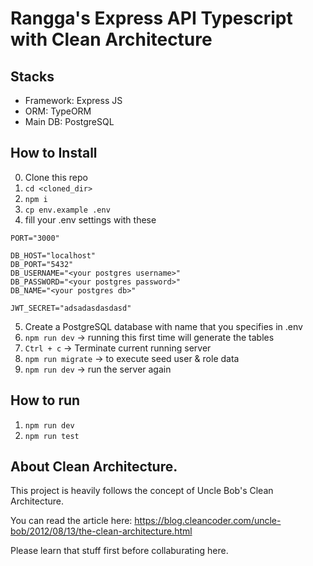 # Rangga's Express API Typescript with Clean Architecture

## Stacks
- Framework: Express JS
- ORM: TypeORM
- Main DB: PostgreSQL

## How to Install
0. Clone this repo
1. `cd <cloned_dir>`
2. `npm i`
3. `cp env.example .env`
4. fill your .env settings with these
```
PORT="3000"

DB_HOST="localhost"
DB_PORT="5432"
DB_USERNAME="<your postgres username>"
DB_PASSWORD="<your postgres password>"
DB_NAME="<your postgres db>"

JWT_SECRET="adsadasdasdasd"
```
5. Create a PostgreSQL database with name that you specifies in .env
6. `npm run dev` -> running this first time will generate the tables
7. `Ctrl + c` -> Terminate current running server
8. `npm run migrate` -> to execute seed user & role data
9. `npm run dev` -> run the server again

## How to run
1. `npm run dev`
2. `npm run test`

## About Clean Architecture.

This project is heavily follows the concept of Uncle Bob's Clean Architecture.

You can read the article here: https://blog.cleancoder.com/uncle-bob/2012/08/13/the-clean-architecture.html

Please learn that stuff first before collaburating here.
